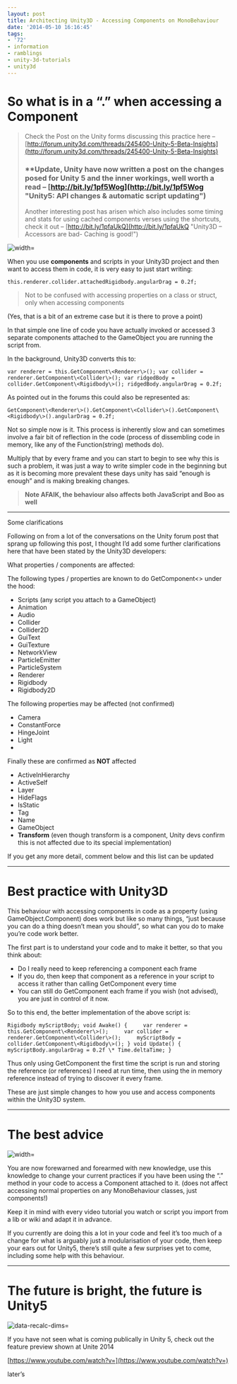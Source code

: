 ```yaml
---
layout: post
title: Architecting Unity3D - Accessing Components on MonoBehaviour
date: '2014-05-10 16:16:45'
tags:
- '72'
- information
- ramblings
- unity-3d-tutorials
- unity3d
---
```


#  So what is in a “.” when accessing a Component

> Check the Post on the Unity forms discussing this practice here – [http://forum.unity3d.com/threads/245400-Unity-5-Beta-Insights](http://forum.unity3d.com/threads/245400-Unity-5-Beta-Insights)
> 
> ### \*\*Update, Unity have now written a post on the changes posed for Unity 5 and the inner workings, well worth a read – [http://bit.ly/1pf5Wog](http://bit.ly/1pf5Wog "Unity5: API changes & automatic script updating")
> 
> Another interesting post has arisen which also includes some timing and stats for using cached components verses using the shortcuts, check it out – [http://bit.ly/1pfaUkQ](http://bit.ly/1pfaUkQ "Unity3D – Accessors are bad- Caching is good!")

![width=](http://i1.livememe.com/xwe6kn.jpg)

When you use **components** and scripts in your Unity3D project and then want to access them in code, it is very easy to just start writing:

    this.renderer.collider.attachedRigidbody.angularDrag = 0.2f;

> Not to be confused with accessing properties on a class or struct, only when accessing components

(Yes, that is a bit of an extreme case but it is there to prove a point)

In that simple one line of code you have actually invoked or accessed 3 separate components attached to the GameObject you are running the script from.

In the background, Unity3D converts this to:

    var renderer = this.GetComponent\<Renderer\>(); var collider = renderer.GetComponent\<Collider\>(); var ridgedBody = collider.GetComponent\<Rigidbody\>(); ridgedBody.angularDrag = 0.2f;

As pointed out in the forums this could also be represented as:

    GetComponent\<Renderer\>().GetComponent\<Collider\>().GetComponent\<Rigidbody\>().angularDrag = 0.2f;

Not so simple now is it.  This process is inherently slow and can sometimes involve a fair bit of reflection in the code (process of dissembling code in memory, like any of the Function(string) methods do).

Multiply that by every frame and you can start to begin to see why this is such a problem, it was just a way to write simpler code in the beginning but as it is becoming more prevalent these days unity has said “enough is enough” and is making breaking changes.

> **Note AFAIK, the behaviour also affects both JavaScript and Boo as well**

* * *

 

Some clarifications

Following on from a lot of the conversations on the Unity forum post that sprang up following this post, I thought I’d add some further clarifications here that have been stated by the Unity3D developers:

What properties / components are affected:

The following types / properties are known to do GetComponent\<\> under the hood:

- Scripts (any script you attach to a GameObject)
- Animation
- Audio
- Collider
- Collider2D
- GuiText
- GuiTexture
- NetworkView
- ParticleEmitter
- ParticleSystem
- Renderer
- Rigidbody
- Rigidbody2D

The following properties may be affected (not confirmed)

- Camera
- ConstantForce
- HingeJoint
- Light
- 

Finally these are confirmed as **NOT** affected

- ActiveInHierarchy
- ActiveSelf
- Layer
- HideFlags
- IsStatic
- Tag
- Name
- GameObject
- **Transform** (even though transform is a component, Unity devs confirm this is not affected due to its special implementation)

If you get any more detail, comment below and this list can be updated

* * *

# Best practice with Unity3D

This behaviour with accessing components in code as a property (using GameObject.Component) does work but like so many things, “just because you can do a thing doesn’t mean you should”, so what can you do to make you’re code work better.

The first part is to understand your code and to make it better, so that you think about:

- Do I really need to keep referencing a component each frame
- If you do, then keep that component as a reference in your script to access it rather than calling GetComponent every time
- You can still do GetComponent each frame if you wish (not advised), you are just in control of it now.

So to this end, the better implementation of the above script is:

    Rigidbody myScriptBody; void Awake() {     var renderer = this.GetComponent\<Renderer\>();     var collider = renderer.GetComponent\<Collider\>();     myScriptBody = collider.GetComponent\<Rigidbody\>(); } void Update() {     myScriptBody.angularDrag = 0.2f \* Time.deltaTime; }

Thus only using GetComponent the first time the script is run and storing the reference (or references) I need at run time, then using the in memory reference instead of trying to discover it every frame.

These are just simple changes to how you use and access components within the Unity3D system.

* * *

# The best advice

![width=](http://www.chfi.com/files/advice-guys.jpg)

You are now forewarned and forearmed with new knowledge, use this knowledge to change your current practices if you have been using the “.” method in your code to access a Component attached to it. (does not affect accessing normal properties on any MonoBehaviour classes, just components!)

Keep it in mind with every video tutorial you watch or script you import from a lib or wiki and adapt it in advance.

If you currently are doing this a lot in your code and feel it’s too much of a change for what is arguably just a modularisation of your code, then keep your ears out for Unity5, there’s still quite a few surprises yet to come, including some help with this behaviour.

* * *

# The future is bright, the future is Unity5

![data-recalc-dims=](http://i0.wp.com/habrastorage.org/getpro/habr/post_images/597/909/b1b/597909b1b54d88efcbb74c702645330d.png?resize=600%2C263)

If you have not seen what is coming publically in Unity 5, check out the feature preview shown at Unite 2014

[https://www.youtube.com/watch?v=](https://www.youtube.com/watch?v=)

later’s


